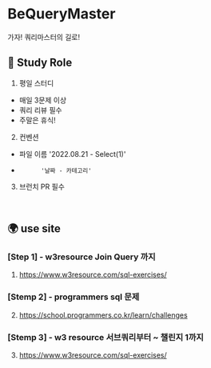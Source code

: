 # BeQueryMaster
가자! 쿼리마스터의 길로!
<br>

## 📌 Study Role
1. 평일 스터디
  - 매일 3문제 이상
  - 쿼리 리뷰 필수
  - 주말은 휴식!
2. 컨벤션
  - 파일 이름 '2022.08.21 - Select(1)'
  -           '날짜 - 카테고리'
3. 브런치 PR 필수

<br>

## 🌍 use site
### [Step 1] - w3resource Join Query 까지
1. https://www.w3resource.com/sql-exercises/

### [Stemp 2] - programmers sql 문제
2. https://school.programmers.co.kr/learn/challenges


### [Stemp 3] - w3 resource 서브쿼리부터 ~ 챌린지 1까지
3. https://www.w3resource.com/sql-exercises/
